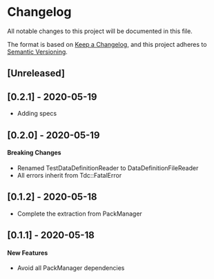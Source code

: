 # Changelog
All notable changes to this project will be documented in this file.

The format is based on [Keep a Changelog](https://keepachangelog.com/en/1.0.0/),
and this project adheres to [Semantic Versioning](https://semver.org/spec/v2.0.0.html).

## [Unreleased]

## [0.2.1] - 2020-05-19

- Adding specs

## [0.2.0] - 2020-05-19

#### Breaking Changes

- Renamed TestDataDefinitionReader to DataDefinitionFileReader
- All errors inherit from Tdc::FatalError

## [0.1.2] - 2020-05-18

- Complete the extraction from PackManager

## [0.1.1] - 2020-05-18

#### New Features

- Avoid all PackManager dependencies


